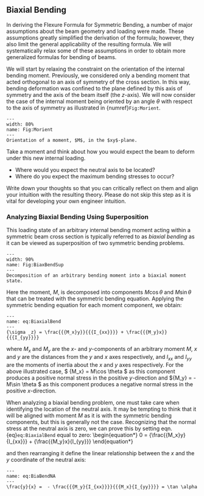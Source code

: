 ## Biaxial Bending 
In deriving the Flexure Formula for Symmetric Bending, a number of major assumptions about the beam geometry and loading were made. These assumptions greatly simplified the derivation of the formula; however, they also limit the general applicability of the resulting formula. We will systematically relax some of these assumptions in order to obtain more generalized formulas for bending of beams.

We will start by relaxing the constraint on the orientation of the internal bending moment. Previously, we considered only a bending moment that acted orthogonal to an axis of symmetry of the cross section. In this way, bending deformation was confined to the plane defined by this axis of symmetry and the axis of the beam itself (the $z$-axis). We will now consider the case of the internal moment being oriented by an angle $\theta$ with respect to the axis of symmetry as illustrated in {numref}`Fig:Morient`.
```{figure} ../figures/Biaxial_Bending.svg
---
width: 80%
name: Fig:Morient
---
Orientation of a moment, $M$, in the $xy$-plane.
```
Take a moment and think about how you would expect the beam to deform under this new internal loading. 
- Where would you expect the neutral axis to be located? 
- Where do you expect the maximum bending stresses to occur? 

Write down your thoughts so that you can critically reflect on them and align your intuition with the resulting theory. Please do not skip this step as it is vital for developing your own engineer intuition.

### Analyzing Biaxial Bending Using Superposition
This loading state of an arbitrary internal bending moment acting within a symmetric beam cross section is typically referred to as *biaxial bending* as it can be viewed as superposition of two symmetric bending problems.  
```{figure} ../figures/Biaxial_Bending_decomp.svg
---
width: 90%
name: Fig:BiaxBendSup
---
Decomposition of an arbitrary bending moment into a biaxial moment state.
```
Here the moment, $M$, is decomposed into components $M\cos\theta$ and $M\sin\theta$ that can be treated with the symmetric bending equation. Applying the symmetric bending equation for each moment component, we obtain:
```{math}
---
name: eq:BiaxialBend
---
{\sigma _z} = \frac{{{M_x}y}}{{{I_{xx}}}} + \frac{{{M_y}x}}{{{I_{yy}}}}
```
where $M_x$ and $M_y$ are the $x$- and $y$-components of an arbitrary moment $M$, $x$ and $y$ are the distances from the $y$ and $x$ axes respectively, and $I_{xx}$ and $I_{yy}$ are the moments of inertia about the $x$ and $y$ axes respectively. For the above illustrated case, $ {M_x} = M\cos \theta $ as this component produces a positive normal stress in the positive $y$-direction and ${M_y} =  - M\sin \theta $ as this component produces a negative normal stress in the positive $x$-direction.

When analyzing a biaxial bending problem, one must take care when identifying the location of the neutral axis. It may be tempting to think that it will be aligned with moment $M$ as it is with the symmetric bending components, but this is generally not the case. Recognizing that the normal stress at the neutral axis is zero, we can prove this by setting eqn. {eq}`eq:BiaxialBend` equal to zero:
    \begin{equation*}
    0 = {\frac{{M_x}y}{I_{xx}}} + {\frac{{M_y}x}{I_{yy}}}
    \end{equation*}

and then rearranging it define the linear relationship between the $x$ and the $y$ coordinate of the neutral axis:
```{math}
---
name: eq:BiaBendNA
---
\frac{y}{x} =  - \frac{{{M_y}{I_{xx}}}}{{{M_x}{I_{yy}}}} = \tan \alpha 
```